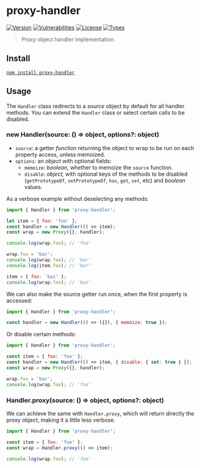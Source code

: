 # proxy-handler

[![Version](https://img.shields.io/npm/v/proxy-handler.svg)](https://www.npmjs.com/package/proxy-handler)
[![Vulnerabilities](https://img.shields.io/snyk/vulnerabilities/npm/proxy-handler.svg)](https://snyk.io/test/npm/proxy-handler)
[![License](https://img.shields.io/github/license/rafamel/utils.svg)](https://github.com/rafamel/proxy-handler/blob/master/LICENSE)
[![Types](https://img.shields.io/npm/types/proxy-handler.svg)](https://www.npmjs.com/package/proxy-handler)

> Proxy object handler implementation.

## Install

[`npm install proxy-handler`](https://www.npmjs.com/package/proxy-handler)

## Usage

The `Handler` class redirects to a *source* object by default for all handler methods. You can extend the `Handler` class or select certain calls to be disabled.

### new Handler(source: () => object, options?: object)

* `source`: a getter *function* returning the object to wrap to be run on each property access, unless memoized.
* `options`: an *object* with optional fields:
  * `memoize`: *boolean,* whether to memoize the `source` function.
  * `disable`: *object,* with optional keys of the methods to be disabled (`getPrototypeOf`, `setPrototypeOf`, `has`, `get`, `set`, etc) and *boolean* values.

As a verbose example without deselecting any methods:

```javascript
import { Handler } from 'proxy-handler';

let item = { foo: 'foo' };
const handler = new Handler(() => item);
const wrap = new Proxy({}, handler);

console.log(wrap.foo); // 'foo'

wrap.foo = 'bar';
console.log(wrap.foo); // 'bar'
console.log(item.foo); // 'bar'

item = { foo: 'baz' };
console.log(wrap.foo); // 'baz'
```

We can also make the source getter run once, when the first property is accessed:

```javascript
import { Handler } from 'proxy-handler';

const handler = new Handler(() => ({}), { memoize: true });
```

Or disable certain methods:

```javascript
import { Handler } from 'proxy-handler';

const item = { foo: 'foo' };
const handler = new Handler(() => item, { disable: { set: true } });
const wrap = new Proxy({}, handler);

wrap.foo = 'bar';
console.log(wrap.foo); // 'foo'
```

### Handler.proxy(source: () => object, options?: object)

We can achieve the same with `Handler.proxy`, which will return directly the proxy object, making it a little less verbose.

```javascript
import { Handler } from 'proxy-handler';

const item = { foo: 'foo' };
const wrap = Handler.proxy(() => item);

console.log(wrap.foo); // 'foo'
```
